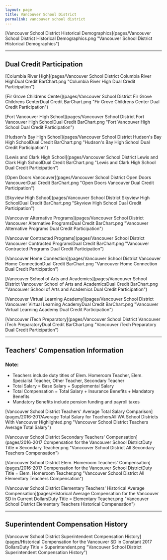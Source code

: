 ```yaml
---
layout: page
title: Vancouver School District
permalink: vancouver school district
---
```



[Vancouver School District Historical Demographics](pages/Vancouver School District Historical Demographics.png "Vancouver School District Historical Demographics")

___

## Dual Credit Participation

[Columbia River High](pages/Vancouver School District Columbia River HighDual Credit BarChart.png "Columbia River High Dual Credit Participation")

[Fir Grove Childrens Center](pages/Vancouver School District Fir Grove Childrens CenterDual Credit BarChart.png "Fir Grove Childrens Center Dual Credit Participation")

[Fort Vancouver High School](pages/Vancouver School District Fort Vancouver High SchoolDual Credit BarChart.png "Fort Vancouver High School Dual Credit Participation")

[Hudson's Bay High School](pages/Vancouver School District Hudson's Bay High SchoolDual Credit BarChart.png "Hudson's Bay High School Dual Credit Participation")

[Lewis and Clark High School](pages/Vancouver School District Lewis and Clark High SchoolDual Credit BarChart.png "Lewis and Clark High School Dual Credit Participation")

[Open Doors Vancouver](pages/Vancouver School District Open Doors VancouverDual Credit BarChart.png "Open Doors Vancouver Dual Credit Participation")

[Skyview High School](pages/Vancouver School District Skyview High SchoolDual Credit BarChart.png "Skyview High School Dual Credit Participation")

[Vancouver Alternative Programs](pages/Vancouver School District Vancouver Alternative ProgramsDual Credit BarChart.png "Vancouver Alternative Programs Dual Credit Participation")

[Vancouver Contracted Programs](pages/Vancouver School District Vancouver Contracted ProgramsDual Credit BarChart.png "Vancouver Contracted Programs Dual Credit Participation")

[Vancouver Home Connection](pages/Vancouver School District Vancouver Home ConnectionDual Credit BarChart.png "Vancouver Home Connection Dual Credit Participation")

[Vancouver School of Arts and Academics](pages/Vancouver School District Vancouver School of Arts and AcademicsDual Credit BarChart.png "Vancouver School of Arts and Academics Dual Credit Participation")

[Vancouver Virtual Learning Academy](pages/Vancouver School District Vancouver Virtual Learning AcademyDual Credit BarChart.png "Vancouver Virtual Learning Academy Dual Credit Participation")

[Vancouver iTech Preparatory](pages/Vancouver School District Vancouver iTech PreparatoryDual Credit BarChart.png "Vancouver iTech Preparatory Dual Credit Participation")


___

## Teachers' Compensation Information
### Note:
- Teachers include duty titles of Elem. Homeroom Teacher, Elem. Specialist Teacher, Other Teacher, Secondary Teacher
- Total Salary = Base Salary + Supplemental Salary
- Total Compensation = Total Salary + Insurance Benefits + Mandatory Benefits
- Mandatory Benefits include pension funding and payroll taxes

[Vancouver School District Teachers' Average Total Salary Comparison](pages/2016-2017Average Total Salary for TeachersAll WA School Districts With Vancouver Highlighted.png "Vancouver School District Teachers Average Total Salary")

[Vancouver School District Secondary Teachers' Compensation](pages/2016-2017 Compensation for the Vancouver School DistrictDuty Title = Secondary Teacher.png "Vancouver School District All Secondary Teachers Compensation")

[Vancouver School District Elem. Homeroom Teachers' Compensation](pages/2016-2017 Compensation for the Vancouver School DistrictDuty Title = Elem. Homeroom Teacher.png "Vancouver School District All Elementary Teachers Compensation")

[Vancouver School District Elementary Teachers' Historical Average Compensation](pages/Historical Average Compensation for the Vancouver SD in Current DollarsDuty Title = Elementary Teacher.png "Vancouver School District Elementary Teachers Historical Compensation")


___

## Superintendent Compensation History

[Vancouver School District Superintendent Compensation History](pages/Historical Compensation for the Vancouver SD in Constant 2017 DollarsDuty Title = Superintendent.png "Vancouver School District Superintendent Compensation History")

